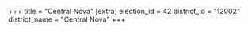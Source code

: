 +++
title = "Central Nova"
[extra]
election_id = 42
district_id = "12002"
district_name = "Central Nova"
+++
